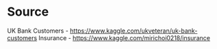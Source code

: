 # Source

UK Bank Customers - https://www.kaggle.com/ukveteran/uk-bank-customers
Insurance - https://www.kaggle.com/mirichoi0218/insurance

